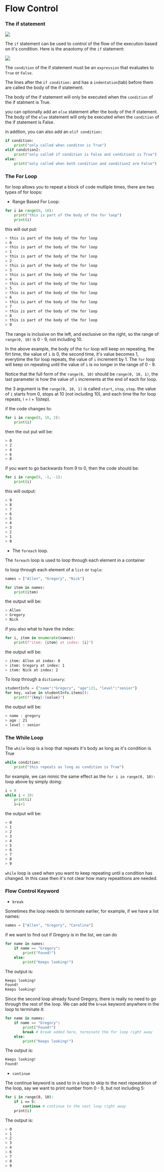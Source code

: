 # Flow Control

### The if statement

<img src="../Assets/ifStatement.png">

The ```if``` statement can be used to control of the flow of the execution based on it's condition. Here is the anaotomy of the ```if``` statement:

<img src="../Assets/ifStatementWithLabels.png">

The ```condition``` of the if statement must be an ```expression``` that evaluates to ```True``` or ```False```.

The lines after the ```if condition:``` and has a ```indentation```(tab) before them are called the body of the if statement.

The body of the if statement will only be executed when the ```condition``` of the if statment is True. 

you can optionally add an ```else``` statement after the body of the if statement. The body of the ```else``` statement will only be executed when the ```condition``` of the if statement is False.

in addtion, you can also add an ```elif condition:```
```py
if condition:
    print("only called when conditon is True")
elif condition2:
    print("only called if condition is False and condition2 is True")
else:
    print("only called when both condition and condition2 are False")
```

### The For Loop

for loop allows you to repeat a block of code mutliple times, there are two types of for loops:

* Range Based For Loop:
```py
for i in range(0, 10):
    print("this is part of the body of the for loop")
    print(i)
```
this will out put:
```sh
> this is part of the body of the for loop
> 0
> this is part of the body of the for loop
> 1
> this is part of the body of the for loop
> 2
> this is part of the body of the for loop
> 3
> this is part of the body of the for loop
> 4
> this is part of the body of the for loop
> 5
> this is part of the body of the for loop
> 6
> this is part of the body of the for loop
> 7
> this is part of the body of the for loop
> 8
> this is part of the body of the for loop
> 9
```
The range is inclusive on the left, and exclusive on the right, so the range of ```range(0, 10)``` is 0 - 9, not including 10. 

In the above example, the body of the ```for``` loop will keep on repeating, the firt time, the value of ```i``` is 0, the second time, it's value becomes 1, everytime the for loop repeats, the value of ```i``` increment by 1. The ```for``` loop will keep on repeating until the value of ```i``` is no longer in the range of 0 - 9.

Notice that the full form of the ```range(0, 10)``` should be ```range(0, 10, 1)```, the last parameter is how the value of ```i``` increments at the end of each for loop. 

the 3 argument is the ```range(0, 10, 1)``` is called ```start```, ```stop```, ```step```. the value of ```i``` starts from 0, stops at 10 (not including 10), and each time the for loop repeats, i = i + 1(step).

if the code changes to:
```py
for i in range(0, 10, 2):
    print(i)
```
then the out put will be:
```sh
> 0
> 2
> 4
> 6
> 8
```

if you want to go backwards from 9 to 0, then the code should be:
```py
for i in range(9, -1, -1):
    print(i)
```
this will output:
```sh
> 9
> 8
> 7
> 6
> 5
> 4
> 3
> 2
> 1
> 0
```
* The ```foreach``` loop.

The ```foreach``` loop is used to loop through each element in a container

to loop through each element of a ```list``` or ```tuple```:

```py
names = ["Allen", "Gregory", "Nick"]

for item in names:
    print(item)
```
the output will be:
```sh
> Allen
> Gregory
> Nick
```
if you also what to have the index:
```py
for i, item in enumerate(names):
    print(f"item: {item} at index: {i}")
```
the output will be:
```sh
> item: Allen at index: 0
> item: Gregory at index: 1
> item: Nick at index: 2
```
To loop through a ```dictionary```:
```py
studentInfo = {"name":"Gregory", "age":21, "level":"senior"} 
for key, value in studentInfo.items():
    print(f"{key}:{value}")
```
the output will be:
```sh
> name : gregory
> age : 21
> level : senior
```

### The While Loop

The ```while``` loop is a loop that repeats it's body as long as it's condition is True

```py
while condition:
    print("this repeats as long as condition is True")
```
for example, we can mimic the same effect as the ```for i in range(0, 10):``` loop above by simply doing:
```py
i = 0
while i < 10:
    print(i)
    i=i+1
```
the output will be:
```sh
> 0
> 1
> 2
> 3
> 4
> 5
> 6
> 7
> 8
> 9
```
```while``` loop is used when you want to keep repeating until a condition has changed. In this case then it's not clear how many repeatitions are needed.

### Flow Control Keyword
* ```break```

Sometimes the loop needs to terminate earlier, for example, if we have a list names:
```py
names = ["Allen", "Gregory", "Carolina"]
```
if we want to find out if Gregory is in the list, we can do
```py
for name in names:
    if name == "Gregory": 
        print("Found!")
    else:
        print("Keeps looking!")
```
The output is:
```sh
Keeps looking!
Found!
Keeps looking!
```
Since the second loop already found Gregory, there is really no need to go through the rest of the loop. We can add the ```break``` keyword anywhere in the loop to terminate it: 


```py
for name in names:
    if name == "Gregory": 
        print("Found!")
        break # break added here, terminate the for loop right away
    else:
        print("Keeps looking!")
```

The output is:
```sh
Keeps looking!
Found!
```
* ```continue```

The continue keyword is used to in a loop to skip to the next repeatation of the loop, say we want to print number from 0 - 9, but not including 5:
```sh
for i in range(0, 10):
    if i == 5:
        continue # continue to the next loop right away
    print(i)
```
The output is:
```sh
> 0
> 1
> 2
> 3
> 4
> 6
> 7
> 8
> 9
```

